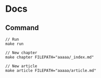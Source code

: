 # Docs

## Command

```
// Run
make run

// New chapter
make chapter FILEPATH="aaaaa/_index.md"

// New article
make article FILEPATH="aaaaa/article.md"
```
